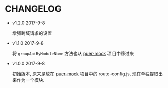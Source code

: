 # CHANGELOG

* v1.2.0 2017-9-8

  增强跨域请求的设置

* v1.1.0 2017-9-8

  将 `groupApiByModuleName` 方法也从 [puer-mock](https://github.com/ufologist/puer-mock) 项目中移过来

* v1.0.0 2017-9-8

  初始版本, 原来是放在 [puer-mock](https://github.com/ufologist/puer-mock) 项目中的 route-config.js, 现在单独提取出来作为一个模块.
